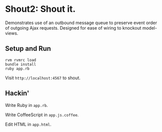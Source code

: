 # Shout2: Shout it.

Demonstrates use of an outbound message queue to preserve event order of outgoing Ajax requests.  Designed for ease of wiring to knockout model-views.

## Setup and Run

    rvm rvmrc load
    bundle install
    ruby app.rb
    
Visit `http://localhost:4567` to shout.

## Hackin'

Write Ruby in `app.rb`.

Write CoffeeScript in `app.js.coffee`.

Edit HTML in `app.html`.
